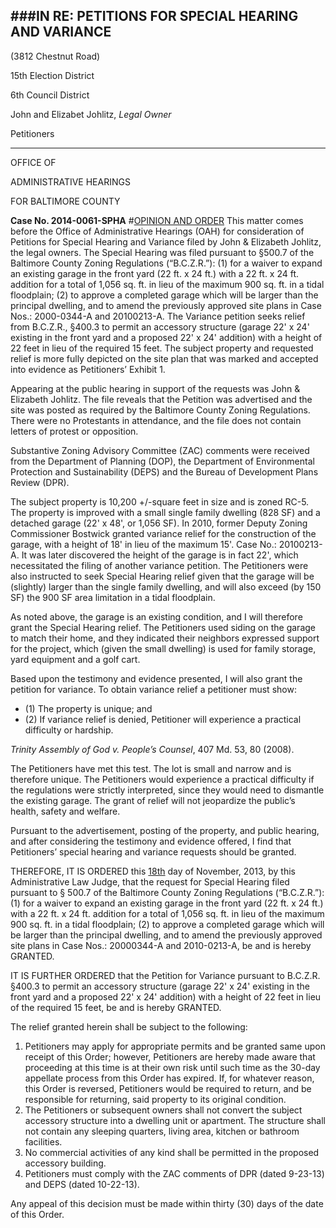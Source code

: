 ###IN RE: PETITIONS FOR SPECIAL HEARING AND VARIANCE
----
(3812 Chestnut Road)

15th Election District

6th Council District

John and Elizabet Johlitz, *Legal Owner*

Petitioners

----
OFFICE OF

ADMINISTRATIVE HEARINGS

FOR BALTIMORE COUNTY

**Case No. 2014-0061-SPHA** #<u>OPINION AND ORDER</u>
This matter comes before the Office of Administrative Hearings (OAH) for consideration of Petitions for Special Hearing and Variance filed by John & Elizabeth Johlitz, the legal owners. The Special Hearing was filed pursuant to §500.7 of the Baltimore County Zoning Regulations (“B.C.Z.R.”): (1) for a waiver to expand an existing garage in the front yard (22 ft. x 24 ft.) with a 22 ft. x 24 ft. addition for a total of 1,056 sq. ft. in lieu of the maximum 900 sq. ft. in a tidal floodplain; (2) to approve a completed garage which will be larger than the principal dwelling, and to amend the previously approved site plans in Case Nos.: 2000-0344-A and 20100213-A. The Variance petition seeks relief from B.C.Z.R., §400.3 to permit an accessory structure (garage 22' x 24' existing in the front yard and a proposed 22' x 24' addition) with a height of 22 feet in lieu of the required 15 feet. The subject property and requested relief is more fully depicted on the site plan that was marked and accepted into evidence as Petitioners’ Exhibit 1.
Appearing at the public hearing in support of the requests was John & Elizabeth Johlitz. The file reveals that the Petition was advertised and the site was posted as required by the Baltimore County Zoning Regulations. There were no Protestants in attendance, and the file does not contain letters of protest or opposition.
Substantive Zoning Advisory Committee (ZAC) comments were received from the Department of Planning (DOP), the Department of Environmental Protection and Sustainability (DEPS) and the Bureau of Development Plans Review (DPR).
The subject property is 10,200 +/-square feet in size and is zoned RC-5. The property is improved with a small single family dwelling (828 SF) and a detached garage (22' x 48', or 1,056 SF). In 2010, former Deputy Zoning Commissioner Bostwick granted variance relief for the construction of the garage, with a height of 18' in lieu of the maximum 15'. Case No.: 20100213-A. It was later discovered the height of the garage is in fact 22', which necessitated the filing of another variance petition. The Petitioners were also instructed to seek Special Hearing relief given that the garage will be (slightly) larger than the single family dwelling, and will also exceed (by 150 SF) the 900 SF area limitation in a tidal floodplain.
As noted above, the garage is an existing condition, and I will therefore grant the Special Hearing relief. The Petitioners used siding on the garage to match their home, and they indicated their neighbors expressed support for the project, which (given the small dwelling) is used for family storage, yard equipment and a golf cart.
Based upon the testimony and evidence presented, I will also grant the petition for variance. To obtain variance relief a petitioner must show:
  * (1) The property is unique; and
  * (2) If variance relief is denied, Petitioner will experience a practical difficulty or hardship.

*Trinity Assembly of God v. People’s Counsel*, 407 Md. 53, 80 (2008).

The Petitioners have met this test. The lot is small and narrow and is therefore unique. The Petitioners would experience a practical difficulty if the regulations were strictly interpreted, since they would need to dismantle the existing garage. The grant of relief will not jeopardize the public’s health, safety and welfare.
Pursuant to the advertisement, posting of the property, and public hearing, and after considering the testimony and evidence offered, I find that Petitioners’ special hearing and variance requests should be granted.
THEREFORE, IT IS ORDERED this <u>18th</u> day of November, 2013, by this Administrative Law Judge, that the request for Special Hearing filed pursuant to § 500.7 of the Baltimore County Zoning Regulations (“B.C.Z.R.”): (1) for a waiver to expand an existing garage in the front yard (22 ft. x 24 ft.) with a 22 ft. x 24 ft. addition for a total of 1,056 sq. ft. in lieu of the maximum 900 sq. ft. in a tidal floodplain; (2) to approve a completed garage which will be larger than the principal dwelling, and to amend the previously approved site plans in Case Nos.: 20000344-A and 2010-0213-A, be and is hereby GRANTED.
IT IS FURTHER ORDERED that the Petition for Variance pursuant to B.C.Z.R. §400.3 to permit an accessory structure (garage 22' x 24' existing in the front yard and a proposed 22' x 24' addition) with a height of 22 feet in lieu of the required 15 feet, be and is hereby GRANTED.
The relief granted herein shall be subject to the following:
1. Petitioners may apply for appropriate permits and be granted same upon receipt of this Order; however, Petitioners are hereby made aware that proceeding at this time is at their own risk until such time as the 30-day appellate process from this Order has expired. If, for whatever reason, this Order is reversed, Petitioners would be required to return, and be responsible for returning, said property to its original condition.
2. The Petitioners or subsequent owners shall not convert the subject accessory structure into a dwelling unit or apartment. The structure shall not contain any sleeping quarters, living area, kitchen or bathroom facilities.
3. No commercial activities of any kind shall be permitted in the proposed accessory building.
4. Petitioners must comply with the ZAC comments of DPR (dated 9-23-13) and DEPS (dated 10-22-13).
Any appeal of this decision must be made within thirty (30) days of the date of this Order.